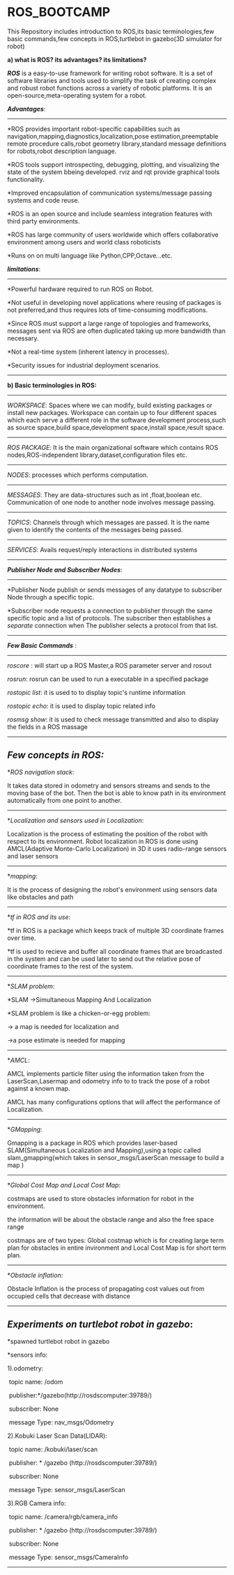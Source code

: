 # ROS_BOOTCAMP
This Repository includes introduction to ROS,its basic terminologies,few basic commands,few concepts in ROS,turtlebot in gazebo(3D simulator for robot)

**a) what is  ROS? its advantages? its limitations?**

***ROS*** is a easy-to-use framework for writing robot software. It is a set of software libraries and tools used to simplify the task of creating complex and robust robot functions across a variety of robotic platforms. It is an open-source,meta-operating system for a robot.

***Advantages***:

------------------

*ROS provides important robot-specific capabilities such as navigation,mapping,diagnostics,localization,pose estimation,preemptable remote procedure calls,robot geometry library,standard message definitions for robots,robot description language.

*ROS tools support introspecting, debugging, plotting, and visualizing the state of the system bbeing developed. rviz and rqt provide graphical tools functionality.

*Improved encapsulation of communication systems/message passing systems and code reuse.

*ROS is an open source and include seamless integration features with third party environments.

*ROS has large community of users worldwide which offers collaborative environment among users and world class roboticists

*Runs on on multi language like Python,CPP,Octave...etc.

***limitations***:

------------------

*Powerful hardware required to run ROS on Robot.

*Not useful in developing novel applications where reusing of packages is not preferred,and thus requires lots of time-consuming modifications.

*Since ROS must support a large range of topologies and frameworks, messages sent via ROS are often duplicated taking up more bandwidth than necessary.

*Not a real-time system (inherent latency in processes).

*Security issues for industrial deployment scenarios.

---------------------------------------------------------------------------------------------------------------------------------------------------------------------------------

**b) Basic terminologies in ROS:**

-----------------------------------

*WORKSPACE*: Spaces where we can modify, build existing packages or install new packages. Workspace  can contain up to four different spaces which each serve a different 	role in the software development process,such as source space,build space,development space,install space,result space.

---------------------------------------------------------------------------------------------------------------------------------------------------------------------------------

*ROS PACKAGE*: It is the main organizational software which contains ROS nodes,ROS-independent library,dataset,configuration files etc.

---------------------------------------------------------------------------------------------------------------------------------------------------------------------------------

*NODES*: processes which performs computation.

---------------------------------------------------------------------------------------------------------------------------------------------------------------------------------

*MESSAGES*: They are data-structures such as int ,float,boolean etc. Communication of one node to another node involves message passing.

---------------------------------------------------------------------------------------------------------------------------------------------------------------------------------

*TOPICS*: Channels through which messages are passed. It is the name given to identify the contents of the messages being passed.

---------------------------------------------------------------------------------------------------------------------------------------------------------------------------------

*SERVICES*: Avails request/reply interactions in distributed systems 

---------------------------------------------------------------------------------------------------------------------------------------------------------------------------------
***Publisher Node and Subscriber Nodes***:

----------------------------------------------------------

*Publisher Node publish or sends messages of any datatype to subscriber Node through a specific topic. 

*Subscriber node requests a connection to publisher through the same specific topic and a list of protocols. The subscriber then establishes a *separate* connection when The publisher  selects a protocol from that list.

-------------------------------------------------------------------------------------------------------------------------------------------

***Few Basic Commands*** :

----------------------------------------------------------------------------------------------------------------------------------------------

*roscore* : 
    will start up a ROS Master,a ROS parameter server and  rosout

*rosrun*: 
    rosrun can be used to run a executable in a specified package 

*rostopic list*: 
    it is used to to display topic's runtime information

*rostopic echo*:
    it is used to display topic related info

*rosmsg show*: 
    it is used to check message transmitted and also to display the fields in a ROS massage

-----------------------------------------------------------------------------------------------------------------------------------------------------------------
***Few concepts in ROS:***
-------------------------------------------------------------------------------------------------------------------------------------------------------------------

**ROS navigation stack*:

It takes data stored in odometry and sensors streams and sends to the moving base of the bot. Then the bot is able to know path in its environment automatically from one point to another.

-------------------------------------------------------------------------------------------------------------------------------------------------------------------------------

**Localization and sensors used in Localization*: 

Localization is the process of estimating the position of the robot with respect to its environment.
Robot localization in ROS is done using AMCL(Adaptive Monte-Carlo Localization) in 3D it uses radio-range sensors and laser sensors

---------------------------------------------------------------------------------------------------------------------------------------------------------------------------

**mapping*: 

It is the process of designing the robot's environment using sensors data like obstacles and path 

--------------------------------------------------------------------------------------------------------------------------------------------------------------------------------

**tf in ROS and its use*:

*tf in ROS is a package which keeps track of multiple 3D coordinate frames over time. 

*tf is used to recieve and buffer all coordinate frames that are broadcasted in the system and can be used later to send out the relative pose of coordinate frames to the rest of the system.

-----------------------------------------------------------------------------------------------------------------------------------------------------------------------------

**SLAM problem*:

*SLAM ->Simultaneous Mapping And Localization 

*SLAM problem is like a chicken-or-egg problem: 

-> a map is needed for localization and 

->a pose estimate is needed for mapping 

---------------------------------------------------------------------------------------------------------------------------------------------------------------------------------

**AMCL*:

AMCL implements particle filter using the information taken from the LaserScan,Lasermap and odometry info to to track the pose of a robot against a known map.

AMCL has many configurations options that will affect the performance of Localization. 

-------------------------------------------------------------------------------------------------------------------------------------------------------------------------------
**GMapping*:

Gmapping is a package in ROS which provides laser-based SLAM(Simultaneous Localization and Mapping),using a topic called slam_gmapping(which takes in sensor_msgs/LaserScan message to build a map )

--------------------------------------------------------------------------------------------------------------------------------------------------------------------------------
**Global Cost Map and Local Cost Map*:

costmaps are used to store obstacles information for robot in the environment.

the information will be about the obstacle range and also the free space range 

costmaps are of two types: Global costmap which is for creating large term plan for obstacles in entire invironment and Local Cost Map is for short term plan.

------------------------------------------------------------------------------------------------------------------------------------------------------------------------------
**Obstacle inflation*:

Obstacle Inflation is the process of propagating cost values out from occupied cells that decrease with distance

------------------------------------------------------------------------------------------------------------------------------------------------------------------------------
***Experiments on turtlebot robot in gazebo***:
------------------------------------------------

*spawned turtlebot robot in gazebo

*sensors info:

1).odometry:

​				topic name: /odom

​				publisher:*/gazebo(http://rosdscomputer:39789/)

​				subscriber: None

​				message Type: nav_msgs/Odometry

2).Kobuki Laser Scan Data(LIDAR):


​				topic name: /kobuki/laser/scan 

​				publisher: * /gazebo (http://rosdscomputer:39789/)

​				subscriber: None

​				message Type: sensor_msgs/LaserScan

3).RGB Camera info:

​				topic name: /camera/rgb/camera_info

​				publisher: * /gazebo (http://rosdscomputer:39789/)

​				subscriber: None

​				message Type: sensor_msgs/CameraInfo

---------------------------------------------------------------------------------------------------------------------------------------------------------------------------------




